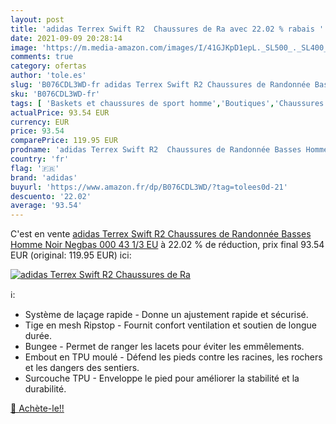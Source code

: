 ```yaml
---
layout: post
title: 'adidas Terrex Swift R2  Chaussures de Ra avec 22.02 % rabais '
date: 2021-09-09 20:28:14
image: 'https://m.media-amazon.com/images/I/41GJKpD1epL._SL500_._SL400_.jpg'
comments: true
category: ofertas
author: 'tole.es'
slug: 'B076CDL3WD-fr adidas Terrex Swift R2 Chaussures de Randonnée Basses...'
sku: 'B076CDL3WD-fr'
tags: [ 'Baskets et chaussures de sport homme','Boutiques','Chaussures','Chaussures basses de randonnée homme','Chaussures de randonnée homme','Chaussures de sport homme','Chaussures et Sacs','Chaussures homme','Custom Stores','adidas', ]
actualPrice: 93.54 EUR
currency: EUR
price: 93.54
comparePrice: 119.95 EUR
prodname: 'adidas Terrex Swift R2  Chaussures de Randonnée Basses Homme  Noir  Negbas 000   43 1/3 EU'
country: 'fr'
flag: '🇫🇷'
brand: 'adidas'
buyurl: 'https://www.amazon.fr/dp/B076CDL3WD/?tag=tolees0d-21'
descuento: '22.02'
average: '93.54'
---
```


C'est en vente [adidas Terrex Swift R2  Chaussures de Randonnée Basses Homme  Noir  Negbas 000   43 1/3 EU](https://www.amazon.fr/dp/B076CDL3WD/?tag=tolees0d-21)  à  22.02 % de réduction, prix final  93.54 EUR (original: 119.95 EUR) ici:

[![adidas Terrex Swift R2  Chaussures de Ra](https://m.media-amazon.com/images/I/41GJKpD1epL._SL500_._SL400_.jpg)](https://www.amazon.fr/dp/B076CDL3WD/?tag=tolees0d-21)

ℹ️:

- Système de laçage rapide - Donne un ajustement rapide et sécurisé.
- Tige en mesh Ripstop - Fournit confort ventilation et soutien de longue durée.
- Bungee - Permet de ranger les lacets pour éviter les emmêlements.
- Embout en TPU moulé - Défend les pieds contre les racines, les rochers et les dangers des sentiers.
- Surcouche TPU - Enveloppe le pied pour améliorer la stabilité et la durabilité.

[🛒 Achète-le!!](https://www.amazon.fr/dp/B076CDL3WD/?tag=tolees0d-21)

